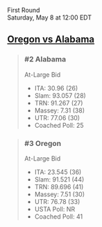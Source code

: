 First Round  
Saturday, May 8 at 12:00 EDT
## [Oregon vs Alabama](https://www.ncaa.com/game/5833400) 

> ### #2 Alabama  
> At-Large Bid  
> - ITA: 30.96 (26)  
> - Slam: 93.057 (28)  
> - TRN: 91.267 (27)  
> - Massey: 7.31 (38)  
> - UTR: 77.06 (30)  
> - Coached Poll: 25  

> ### #3 Oregon  
> At-Large Bid  
> - ITA: 23.545 (36)  
> - Slam: 91.521 (44)  
> - TRN: 89.696 (41)  
> - Massey: 7.51 (30)  
> - UTR: 76.78 (33)  
> - USTA Poll: NR  
> - Coached Poll: 41  